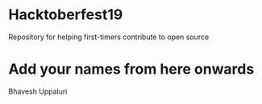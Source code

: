 # Hacktoberfest19
Repository for helping first-timers contribute to open source

# Add your names from here onwards
Bhavesh Uppaluri
